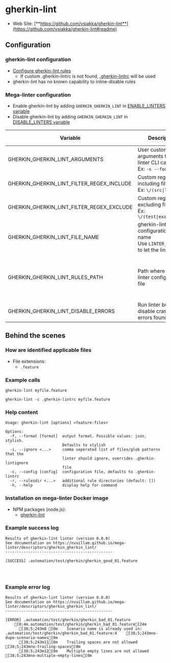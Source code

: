 <!-- markdownlint-disable MD033 MD041 -->
<!-- Generated by .automation/build.py, please do not update manually -->
# gherkin-lint

- Web Site: [**https://github.com/vsiakka/gherkin-lint**](https://github.com/vsiakka/gherkin-lint#readme)

## Configuration

### gherkin-lint configuration

- [Configure gherkin-lint rules](https://github.com/vsiakka/gherkin-lint#rule-configuration)
  - If custom .gherkin-lintrc is not found, [.gherkin-lintrc](https://github.com/nvuillam/mega-linter/tree/master/TEMPLATES/.gherkin-lintrc) will be used
- gherkin-lint has no known capability to inline-disable rules

### Mega-linter configuration

- Enable gherkin-lint by adding `GHERKIN_GHERKIN_LINT` in [ENABLE_LINTERS variable](../index.md#activation-and-deactivation)
- Disable gherkin-lint by adding `GHERKIN_GHERKIN_LINT` in [DISABLE_LINTERS variable](../index.md#activation-and-deactivation)

| Variable | Description | Default value |
| ----------------- | -------------- | -------------- |
| GHERKIN_GHERKIN_LINT_ARGUMENTS | User custom arguments to add in linter CLI call<br/>Ex: `-s --foo "bar"` |  |
| GHERKIN_GHERKIN_LINT_FILTER_REGEX_INCLUDE | Custom regex including filter<br/>Ex: `\/(src\|lib)\/` | Include every file |
| GHERKIN_GHERKIN_LINT_FILTER_REGEX_EXCLUDE | Custom regex excluding filter<br/>Ex: `\/(test\|examples)\/` | Exclude no file |
| GHERKIN_GHERKIN_LINT_FILE_NAME | gherkin-lint configuration file name</br>Use `LINTER_DEFAULT` to let the linter find it | `.gherkin-lintrc` |
| GHERKIN_GHERKIN_LINT_RULES_PATH | Path where to find linter configuration file | Workspace folder, then Mega-Linter default rules |
| GHERKIN_GHERKIN_LINT_DISABLE_ERRORS | Run linter but disable crash if errors found | `false` |

## Behind the scenes

### How are identified applicable files

- File extensions:
  - `.feature`

<!-- /* cSpell:disable */ -->

### Example calls

```shell
gherkin-lint myfile.feature
```

```shell
gherkin-lint -c .gherkin-lintrc myfile.feature
```


### Help content

```shell
Usage: gherkin-lint [options] <feature-files>

Options:
  -f, --format [format]  output format. Possible values: json, stylish.
                         Defaults to stylish
  -i, --ignore <...>     comma seperated list of files/glob patterns that the
                         linter should ignore, overrides .gherkin-lintignore
                         file
  -c, --config [config]  configuration file, defaults to .gherkin-lintrc
  -r, --rulesdir <...>   additional rule directories (default: [])
  -h, --help             display help for command

```

### Installation on mega-linter Docker image

- NPM packages (node.js):
  - [gherkin-lint](https://www.npmjs.com/package/gherkin-lint)

### Example success log

```shell
Results of gherkin-lint linter (version 0.0.0)
See documentation on https://nvuillam.github.io/mega-linter/descriptors/gherkin_gherkin_lint/
-----------------------------------------------

[SUCCESS] .automation/test/gherkin/gherkin_good_01.feature
    
    


```

### Example error log

```shell
Results of gherkin-lint linter (version 0.0.0)
See documentation on https://nvuillam.github.io/mega-linter/descriptors/gherkin_gherkin_lint/
-----------------------------------------------

[ERROR] .automation/test/gherkin/gherkin_bad_01.feature
    [0;4m.automation/test/gherkin/gherkin_bad_01.feature[24m
      [38;5;243m8 [0m    Scenario name is already used in: .automation/test/gherkin/gherkin_bad_01.feature:4    [38;5;243mno-dupe-scenario-names[0m
      [38;5;243m11[0m    Trailing spaces are not allowed                                                                  [38;5;243mno-trailing-spaces[0m
      [38;5;243m12[0m    Multiple empty lines are not allowed                                                             [38;5;243mno-multiple-empty-lines[0m
    


```
